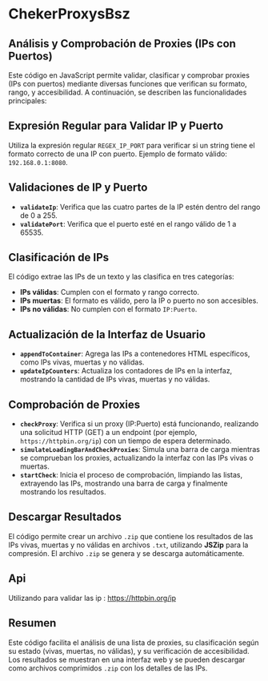 # ChekerProxysBsz
## Análisis y Comprobación de Proxies (IPs con Puertos)

Este código en JavaScript permite validar, clasificar y comprobar proxies (IPs con puertos) mediante diversas funciones que verifican su formato, rango, y accesibilidad. A continuación, se describen las funcionalidades principales:

## Expresión Regular para Validar IP y Puerto

Utiliza la expresión regular `REGEX_IP_PORT` para verificar si un string tiene el formato correcto de una IP con puerto. Ejemplo de formato válido: `192.168.0.1:8080`.

## Validaciones de IP y Puerto

- **`validateIp`**: Verifica que las cuatro partes de la IP estén dentro del rango de 0 a 255.
- **`validatePort`**: Verifica que el puerto esté en el rango válido de 1 a 65535.

## Clasificación de IPs

El código extrae las IPs de un texto y las clasifica en tres categorías:

- **IPs válidas**: Cumplen con el formato y rango correcto.
- **IPs muertas**: El formato es válido, pero la IP o puerto no son accesibles.
- **IPs no válidas**: No cumplen con el formato `IP:Puerto`.

## Actualización de la Interfaz de Usuario

- **`appendToContainer`**: Agrega las IPs a contenedores HTML específicos, como IPs vivas, muertas y no válidas.
- **`updateIpCounters`**: Actualiza los contadores de IPs en la interfaz, mostrando la cantidad de IPs vivas, muertas y no válidas.

## Comprobación de Proxies

- **`checkProxy`**: Verifica si un proxy (IP:Puerto) está funcionando, realizando una solicitud HTTP (GET) a un endpoint (por ejemplo, `https://httpbin.org/ip`) con un tiempo de espera determinado.
- **`simulateLoadingBarAndCheckProxies`**: Simula una barra de carga mientras se comprueban los proxies, actualizando la interfaz con las IPs vivas o muertas.
- **`startCheck`**: Inicia el proceso de comprobación, limpiando las listas, extrayendo las IPs, mostrando una barra de carga y finalmente mostrando los resultados.

## Descargar Resultados

El código permite crear un archivo `.zip` que contiene los resultados de las IPs vivas, muertas y no válidas en archivos `.txt`, utilizando **JSZip** para la compresión. El archivo `.zip` se genera y se descarga automáticamente.

## Api 
Utilizando para validar las ip : https://httpbin.org/ip

## Resumen

Este código facilita el análisis de una lista de proxies, su clasificación según su estado (vivas, muertas, no válidas), y su verificación de accesibilidad. Los resultados se muestran en una interfaz web y se pueden descargar como archivos comprimidos `.zip` con los detalles de las IPs.
